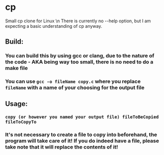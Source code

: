 # cp
Small cp clone for Linux \n
There is currently no --help option, but I am expecting a basic understanding of cp anyway.

## Build: 
### You can build this by using gcc or clang, due to the nature of the code - AKA being way too small, there is no need to do a make file
### You can use `gcc -o fileName copy.c` where you replace `fileName` with a name of your choosing for the output file

## Usage:
### `copy (or however you named your output file) fileToBeCopied fileToCopyTo`
### It's not necessary to create a file to copy into beforehand, the program will take care of it! If you do indeed have a file, please take note that it will replace the contents of it!
